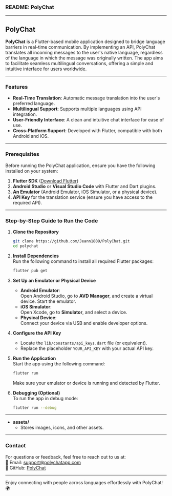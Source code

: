 ### README: PolyChat

---

## **PolyChat**  
**PolyChat** is a Flutter-based mobile application designed to bridge language barriers in real-time communication. By implementing an API, PolyChat translates all incoming messages to the user's native language, regardless of the language in which the message was originally written. The app aims to facilitate seamless multilingual conversations, offering a simple and intuitive interface for users worldwide.

---

### **Features**
- **Real-Time Translation**: Automatic message translation into the user's preferred language.  
- **Multilingual Support**: Supports multiple languages using API integration.  
- **User-Friendly Interface**: A clean and intuitive chat interface for ease of use.  
- **Cross-Platform Support**: Developed with Flutter, compatible with both Android and iOS.  

---

### **Prerequisites**
Before running the PolyChat application, ensure you have the following installed on your system:  
1. **Flutter SDK** ([Download Flutter](https://flutter.dev/docs/get-started/install))  
2. **Android Studio** or **Visual Studio Code** with Flutter and Dart plugins.  
3. **An Emulator** (Android Emulator, iOS Simulator, or a physical device).  
4. **API Key** for the translation service (ensure you have access to the required API).  

---

### **Step-by-Step Guide to Run the Code**

1. **Clone the Repository**  
   ```bash
   git clone https://github.com/Jeann1809/PolyChat.git
   cd polychat
   ```

2. **Install Dependencies**  
   Run the following command to install all required Flutter packages:  
   ```bash
   flutter pub get
   ```

3. **Set Up an Emulator or Physical Device**  
   - **Android Emulator**:  
     Open Android Studio, go to **AVD Manager**, and create a virtual device. Start the emulator.  
   - **iOS Simulator**:  
     Open Xcode, go to **Simulator**, and select a device.  
   - **Physical Device**:  
     Connect your device via USB and enable developer options.  

4. **Configure the API Key**  
   - Locate the `lib/constants/api_keys.dart` file (or equivalent).  
   - Replace the placeholder `YOUR_API_KEY` with your actual API key.  

5. **Run the Application**  
   Start the app using the following command:  
   ```bash
   flutter run
   ```  
   Make sure your emulator or device is running and detected by Flutter.

6. **Debugging (Optional)**  
   To run the app in debug mode:  
   ```bash
   flutter run --debug
   ```

---

- **assets/**  
  - Stores images, icons, and other assets.  

---

### **Contact**
For questions or feedback, feel free to reach out to us at:  
📧 Email: support@polychatapp.com  
📱 GitHub: [PolyChat](https://github.com/your-username/polychat)

--- 

Enjoy connecting with people across languages effortlessly with PolyChat! 🌍